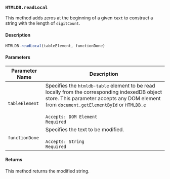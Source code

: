 ### `HTMLDB.readLocal`

This method adds zeros at the beginning of a given `text` to construct a string with the length of `digitCount`.

#### Description

```javascript
HTMLDB.readLocal(tableElement, functionDone)
```

#### Parameters

| Parameter Name             | Description                               |
| -------------------------- | ----------------------------------------- |
| `tableElement` | Specifies the `htmldb-table` element to be read locally from the corresponding indexedDB object store. This parameter accepts any DOM element from `document.getElementById` or `HTMLDB.e`<br><br>`Accepts: DOM Element`<br>`Required` |
| `functionDone` | Specifies the text to be modified.<br><br>`Accepts: String`<br>`Required` |

#### Returns

This method returns the modified string.